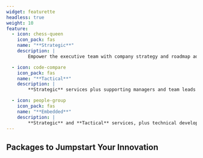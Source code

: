 ```yaml
---
widget: featurette
headless: true
weight: 10
feature:
  - icon: chess-queen
    icon_pack: fas
    name: "**Strategic**"
    description: |
        Empower the executive team with company strategy and roadmap advising through weekly action plan meetings and asynchronous communications

  - icon: code-compare
    icon_pack: fas
    name: "**Tactical**"
    description: |
        **Strategic** services plus supporting managers and team leads with execution through weekly agile project and operations coaching

  - icon: people-group
    icon_pack: fas
    name: "**Embedded**"
    description: |
        **Strategic** and **Tactical** services, plus technical development, design and code reviews, and talent management
---
```


## Packages to Jumpstart Your Innovation
